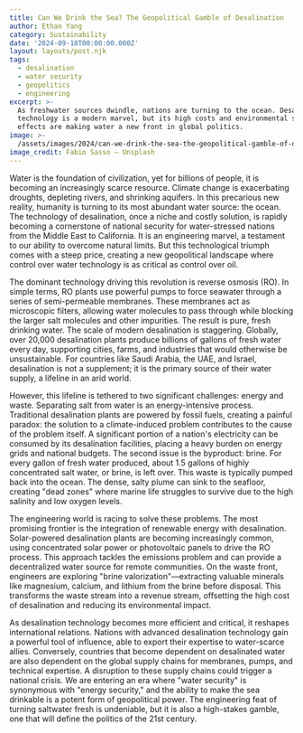 ```yaml
---
title: Can We Drink the Sea? The Geopolitical Gamble of Desalination
author: Ethan Yang
category: Sustainability
date: '2024-09-18T00:00:00.000Z'
layout: layouts/post.njk
tags:
  - desalination
  - water security
  - geopolitics
  - engineering
excerpt: >-
  As freshwater sources dwindle, nations are turning to the ocean. Desalination
  technology is a modern marvel, but its high costs and environmental side
  effects are making water a new front in global politics.
image: >-
  /assets/images/2024/can-we-drink-the-sea-the-geopolitical-gamble-of-desalination.jpg
image_credit: Fabio Sasso — Unsplash
---
```


Water is the foundation of civilization, yet for billions of people, it is becoming an increasingly scarce resource. Climate change is exacerbating droughts, depleting rivers, and shrinking aquifers. In this precarious new reality, humanity is turning to its most abundant water source: the ocean. The technology of desalination, once a niche and costly solution, is rapidly becoming a cornerstone of national security for water-stressed nations from the Middle East to California. It is an engineering marvel, a testament to our ability to overcome natural limits. But this technological triumph comes with a steep price, creating a new geopolitical landscape where control over water technology is as critical as control over oil.

The dominant technology driving this revolution is reverse osmosis (RO). In simple terms, RO plants use powerful pumps to force seawater through a series of semi-permeable membranes. These membranes act as microscopic filters, allowing water molecules to pass through while blocking the larger salt molecules and other impurities. The result is pure, fresh drinking water. The scale of modern desalination is staggering. Globally, over 20,000 desalination plants produce billions of gallons of fresh water every day, supporting cities, farms, and industries that would otherwise be unsustainable. For countries like Saudi Arabia, the UAE, and Israel, desalination is not a supplement; it is the primary source of their water supply, a lifeline in an arid world.

However, this lifeline is tethered to two significant challenges: energy and waste. Separating salt from water is an energy-intensive process. Traditional desalination plants are powered by fossil fuels, creating a painful paradox: the solution to a climate-induced problem contributes to the cause of the problem itself. A significant portion of a nation's electricity can be consumed by its desalination facilities, placing a heavy burden on energy grids and national budgets. The second issue is the byproduct: brine. For every gallon of fresh water produced, about 1.5 gallons of highly concentrated salt water, or brine, is left over. This waste is typically pumped back into the ocean. The dense, salty plume can sink to the seafloor, creating "dead zones" where marine life struggles to survive due to the high salinity and low oxygen levels.

The engineering world is racing to solve these problems. The most promising frontier is the integration of renewable energy with desalination. Solar-powered desalination plants are becoming increasingly common, using concentrated solar power or photovoltaic panels to drive the RO process. This approach tackles the emissions problem and can provide a decentralized water source for remote communities. On the waste front, engineers are exploring "brine valorization"—extracting valuable minerals like magnesium, calcium, and lithium from the brine before disposal. This transforms the waste stream into a revenue stream, offsetting the high cost of desalination and reducing its environmental impact.

As desalination technology becomes more efficient and critical, it reshapes international relations. Nations with advanced desalination technology gain a powerful tool of influence, able to export their expertise to water-scarce allies. Conversely, countries that become dependent on desalinated water are also dependent on the global supply chains for membranes, pumps, and technical expertise. A disruption to these supply chains could trigger a national crisis. We are entering an era where "water security" is synonymous with "energy security," and the ability to make the sea drinkable is a potent form of geopolitical power. The engineering feat of turning saltwater fresh is undeniable, but it is also a high-stakes gamble, one that will define the politics of the 21st century.
